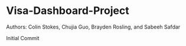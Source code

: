 # Visa-Dashboard-Project

Authors: Colin Stokes, Chujia Guo, Brayden Rosling, and Sabeeh Safdar

Initial Commit

